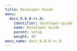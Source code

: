```yaml
---
title: Developer Guide
menu:
  docs_0.8.0-rc.0:
    identifier: developer-guide
    name: Developer Guide
    parent: setup
    weight: 40
menu_name: docs_0.8.0-rc.0
---
```

